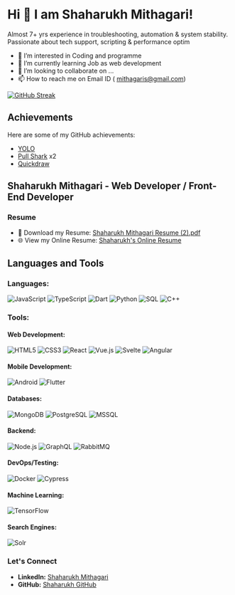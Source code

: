 <h1>Hi 👋 I am Shaharukh Mithagari!</h1>
<p> Almost 7+ yrs experience in troubleshooting, automation & system stability. Passionate about tech support, scripting & performance optim

- 👀 I’m interested in Coding and programme
- 🌱 I’m currently learning Job as web development
- 💞️ I’m looking to collaborate on ...
- 📫 How to reach me on Email ID ( mithagaris@gmail.com)</p>

[![GitHub Streak](https://streak-stats.demolab.com?user=imsharukh1994&theme=dark)](https://git.io/streak-stats)

## Achievements

Here are some of my GitHub achievements:

- [YOLO](https://github.com/users/imsharukh1994/achievements/yolo)
- [Pull Shark](https://github.com/users/imsharukh1994/achievements/pull-shark) x2
- [Quickdraw](https://github.com/users/imsharukh1994/achievements/quickdraw)

## Shaharukh Mithagari - Web Developer / Front-End Developer

### Resume
- 📄 Download my Resume: [Shaharukh Mithagari Resume (2).pdf](https://github.com/imsharukh1994/imsharukh1994/files/7815985/Shaharukh.Mithagari.Resume.2.pdf)
- 🌐 View my Online Resume: [Shaharukh's Online Resume](https://wearther-app.000webhostapp.com/)

## Languages and Tools

### Languages:
![JavaScript](https://img.shields.io/badge/JavaScript-20232F?style=for-the-badge&logo=javascript&logoColor=F7DF1E)
![TypeScript](https://img.shields.io/badge/TypeScript-3178C6?style=for-the-badge&logo=typescript&logoColor=white)
![Dart](https://img.shields.io/badge/Dart-0175C2?style=for-the-badge&logo=dart&logoColor=white)
![Python](https://img.shields.io/badge/Python-3776AB?style=for-the-badge&logo=python&logoColor=white)
![SQL](https://img.shields.io/badge/SQL-003B57?style=for-the-badge&logo=sqlite&logoColor=white)
![C++](https://img.shields.io/badge/C%2B%2B-00599C?style=for-the-badge&logo=cplusplus&logoColor=white)

### Tools:

#### Web Development:
![HTML5](https://img.shields.io/badge/HTML5-E34F26?style=for-the-badge&logo=html5&logoColor=white)
![CSS3](https://img.shields.io/badge/CSS3-1572B6?style=for-the-badge&logo=css3&logoColor=white)
![React](https://img.shields.io/badge/React-61DAFB?style=for-the-badge&logo=react&logoColor=black)
![Vue.js](https://img.shields.io/badge/Vue.js-4FC08D?style=for-the-badge&logo=vue.js&logoColor=white)
![Svelte](https://img.shields.io/badge/Svelte-FF3E00?style=for-the-badge&logo=svelte&logoColor=white)
![Angular](https://img.shields.io/badge/Angular-DD0031?style=for-the-badge&logo=angular&logoColor=white)

#### Mobile Development:
![Android](https://img.shields.io/badge/Android-3DDC84?style=for-the-badge&logo=android&logoColor=white)
![Flutter](https://img.shields.io/badge/Flutter-02569B?style=for-the-badge&logo=flutter&logoColor=white)

#### Databases:
![MongoDB](https://img.shields.io/badge/MongoDB-47A248?style=for-the-badge&logo=mongodb&logoColor=white)
![PostgreSQL](https://img.shields.io/badge/PostgreSQL-336791?style=for-the-badge&logo=postgresql&logoColor=white)
![MSSQL](https://img.shields.io/badge/Microsoft_SQL_Server-CC2927?style=for-the-badge&logo=microsoft-sql-server&logoColor=white)

#### Backend:
![Node.js](https://img.shields.io/badge/Node.js-339933?style=for-the-badge&logo=node.js&logoColor=white)
![GraphQL](https://img.shields.io/badge/GraphQL-E10098?style=for-the-badge&logo=graphql&logoColor=white)
![RabbitMQ](https://img.shields.io/badge/RabbitMQ-FF6600?style=for-the-badge&logo=rabbitmq&logoColor=white)

#### DevOps/Testing:
![Docker](https://img.shields.io/badge/Docker-2496ED?style=for-the-badge&logo=docker&logoColor=white)
![Cypress](https://img.shields.io/badge/Cypress-17202C?style=for-the-badge&logo=cypress&logoColor=white)

#### Machine Learning:
![TensorFlow](https://img.shields.io/badge/TensorFlow-FF6F00?style=for-the-badge&logo=tensorflow&logoColor=white)

#### Search Engines:
![Solr](https://img.shields.io/badge/Solr-ED8B00?style=for-the-badge&logo=apache-solr&logoColor=white)


### Let's Connect
- **LinkedIn:** [Shaharukh Mithagari](https://www.linkedin.com/in/shaharukh-mithagari)
- **GitHub:** [Shaharukh GitHub](https://github.com/imsharukh1994)

<!---
imsharukh1994/imsharukh1994 is a ✨ special ✨ repository because its `README.md` (this file) appears on your GitHub profile.
You can click the Preview link to take a look at your changes.
--->
